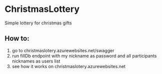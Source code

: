 # ChristmasLottery
Simple lottery for christmas gifts
## How to:
1. go to christmaslotery.azurewebsites.net/swagger
2. run fillDb endpoint with my nickname as password and all participants nicknames as users list 
3. see how it works on christmaslotery.azurewebsites.net
